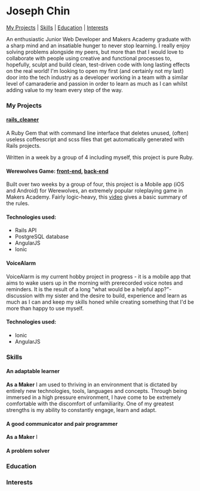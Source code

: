 # Joseph Chin

[My Projects](#my-projects) | [Skills](#skills) | [Education](#education) | [Interests](#interests)

An enthusiastic Junior Web Developer and Makers Academy graduate with a sharp mind and an insatiable hunger to never stop learning. I really enjoy solving problems alongside my peers, but more than that I would love to collaborate with people using creative and functional processes to, hopefully, sculpt and build clean, test-driven code with long lasting effects on the real world! I'm looking to open my first (and certainly not my last) door into the tech industry as a developer working in a team with a similar level of camaraderie and passion in order to learn as much as I can whilst adding value to my team every step of the way.


### My Projects

#### [rails_cleaner](https://github.com/josephchin19293/rails_cleaner)

A Ruby Gem that with command line interface that deletes unused, (often) useless coffeescript and scss files that get automatically generated with Rails projects.

Written in a week by a group of 4 including myself, this project is pure Ruby.

#### Werewolves Game: [front-end](https://github.com/harrywynnwill/werewolves_frontend), [back-end](https://github.com/elibar-uk/werewolves_backend)

Built over two weeks by a group of four, this project is a Mobile app (iOS and Android) for Werewolves, an extremely popular roleplaying game in Makers Academy. Fairly logic-heavy, this [video](https://vimeo.com/101331825) gives a basic summary of the rules.

#### Technologies used:
* Rails API
* PostgreSQL database
* AngularJS
* Ionic

#### VoiceAlarm

VoiceAlarm is my current hobby project in progress - it is a mobile app that aims to wake users up in the morning with prerecorded voice notes and reminders. It is the result of a long "what would be a helpful app?"-discussion with my sister and the desire to build, experience and learn as much as I can and keep my skills honed while creating something that I'd be more than happy to use myself.

#### Technologies used:
* Ionic
* AngularJS


### Skills

#### An adaptable learner

**As a Maker**
I am used to thriving in an environment that is dictated by entirely new technologies, tools, languages and concepts. Through being immersed in a high pressure environment, I have come to be extremely comfortable with the discomfort of unfamiliarity. One of my greatest strengths is my ability to constantly engage, learn and adapt.


#### A good communicator and pair programmer

**As a Maker**
I 

#### A problem solver

### Education

### Interests
